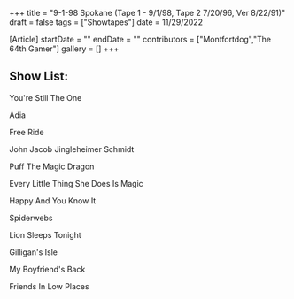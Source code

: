 +++
title = "9-1-98 Spokane (Tape 1 - 9/1/98, Tape 2 7/20/96, Ver 8/22/91)"
draft = false
tags = ["Showtapes"]
date = 11/29/2022

[Article]
startDate = ""
endDate = ""
contributors = ["Montfortdog","The 64th Gamer"]
gallery = []
+++
<h2> Show List: </h2>
You're Still The One

Adia

Free Ride

John Jacob Jingleheimer Schmidt

Puff The Magic Dragon

Every Little Thing She Does Is Magic

Happy And You Know It

Spiderwebs

Lion Sleeps Tonight

Gilligan's Isle

My Boyfriend's Back

Friends In Low Places